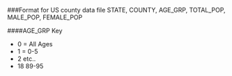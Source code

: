 ###Format for US county data file
STATE, COUNTY, AGE_GRP, TOTAL_POP, MALE_POP, FEMALE_POP

####AGE_GRP Key
* 0 = All Ages
* 1 = 0-5
* 2 etc..
* 18 89-95
